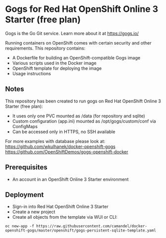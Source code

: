 # Gogs for Red Hat OpenShift Online 3 Starter (free plan)
Gogs is the Go Git service. Learn more about it at https://gogs.io/

Running containers on OpenShift comes with certain security and other requirements. This repository contains:

* A Dockerfile for building an OpenShift-compatible Gogs image
* Various scripts used in the Docker image
* OpenShift template for deploying the image
* Usage instructions

## Notes
This repository has been created to run gogs on Red Hat OpenShift Online 3 Starter (free plan):
* It uses only one PVC mounted as /data (for repository and sqlite)
* Custom configuration (app.ini) mounted as /opt/gogs/custom/conf via ConfigMaps
* Can be accessed only in HTTPS, no SSH available

For more examples with database please look at:
https://github.com/wkulhanek/docker-openshift-gogs
https://github.com/OpenShiftDemos/gogs-openshift-docker

## Prerequisites
* An account in an OpenShift Online 3 Starter environment

## Deployment
* Sign-in into Red Hat OpenShift Online 3 Starter
* Create a new project
* Create all objects from the template via WUI or CLI:

```
oc new-app -f https://raw.githubusercontent.com/camandel/docker-openshift-gogs/master/openshift/gogs-persistent-sqlite-template.yaml
```
